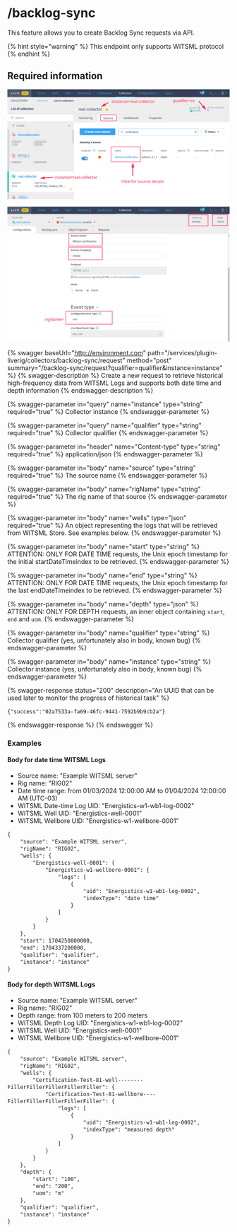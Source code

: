 # /backlog-sync

This feature allows you to create Backlog Sync requests via API.

{% hint style="warning" %}
This endpoint only supports WITSML protocol
{% endhint %}

## Required information

![Identifying the Liverig integration qualifier](../../../.gitbook/assets/collector-source-details/basic-qualifier-and-instance-information.png)

![Identifying the additional collector source details for WITSML protocol](../../../.gitbook/assets/collector-source-details/witsml-source-details.png)

{% swagger baseUrl="http://environment.com" path="/services/plugin-liverig/collectors/backlog-sync/request" method="post" summary="/backlog-sync/request?qualifier=qualifier&instance=instance" %}
{% swagger-description %}
Create a new request to retrieve historical high-frequency data from WITSML Logs and supports both date time and depth information
{% endswagger-description %}

{% swagger-parameter in="query" name="instance" type="string" required="true" %}
Collector instance
{% endswagger-parameter %}

{% swagger-parameter in="query" name="qualifier" type="string" required="true" %}
Collector qualifier
{% endswagger-parameter %}

{% swagger-parameter in="header" name="Content-type" type="string" required="true" %}
application/json
{% endswagger-parameter %}

{% swagger-parameter in="body" name="source" type="string" required="true" %}
The source name
{% endswagger-parameter %}

{% swagger-parameter in="body" name="rigName" type="string" required="true" %}
The rig name of that source
{% endswagger-parameter %}

{% swagger-parameter in="body" name="wells" type="json" required="true" %}
An object representing the logs that will be retrieved from WITSML Store. See examples below.
{% endswagger-parameter %}

{% swagger-parameter in="body" name="start" type="string" %}
ATTENTION: ONLY FOR DATE TIME requests, the Unix epoch timestamp for the initial startDateTimeindex to be retrieved. 
{% endswagger-parameter %}

{% swagger-parameter in="body" name="end" type="string" %}
ATTENTION: ONLY FOR DATE TIME requests, the Unix epoch timestamp for the last endDateTimeindex to be retrieved. 
{% endswagger-parameter %}

{% swagger-parameter in="body" name="depth" type="json" %}
ATTENTION: ONLY FOR DEPTH requests, an inner object containing `start`, `end` and `uom`. 
{% endswagger-parameter %}

{% swagger-parameter in="body" name="qualifier" type="string" %}
Collector qualifier (yes, unfortunately also in body, known bug)
{% endswagger-parameter %}

{% swagger-parameter in="body" name="instance" type="string" %}
Collector instance (yes, unfortunately also in body, known bug)
{% endswagger-parameter %}

{% swagger-response status="200" description="An UUID that can be used later to monitor the progress of historical task" %}
```
{"success":"02a7533a-fa69-46fc-9441-7592b9b9cb2a"}
```
{% endswagger-response %}
{% endswagger %}

### Examples


#### Body for date time WITSML Logs

- Source name: "Example WITSML server"
- Rig name: "RIG02"
- Date time range: from 01/03/2024 12:00:00 AM to 01/04/2024 12:00:00 AM (UTC-03)
- WITSML Date-time Log UID: "Energistics-w1-wb1-log-0002"
- WITSML Well UID: "Energistics-well-0001"
- WITSML Wellbore UID: "Energistics-w1-wellbore-0001"


```
{
    "source": "Example WITSML server",
    "rigName": "RIG02",
    "wells": {
        "Energistics-well-0001": {
            "Energistics-w1-wellbore-0001": {
                "logs": [
                    {
                        "uid": "Energistics-w1-wb1-log-0002",
                        "indexType": "date time"
                    }
                ]
            }
        }
    },
    "start": 1704250800000,
    "end": 1704337200000,
    "qualifier": "qualifier",
    "instance": "instance"
}
```

#### Body for depth WITSML Logs

- Source name: "Example WITSML server"
- Rig name: "RIG02"
- Depth range: from 100 meters to 200 meters
- WITSML Depth Log UID: "Energistics-w1-wb1-log-0002"
- WITSML Well UID: "Energistics-well-0001"
- WITSML Wellbore UID: "Energistics-w1-wellbore-0001"

```
{
    "source": "Example WITSML server",
    "rigName": "RIG02",
    "wells": {
        "Certification-Test-81-well--------FillerFillerFillerFillerFiller": {
            "Certification-Test-81-wellbore----FillerFillerFillerFillerFiller": {
                "logs": [
                    {
                        "uid": "Energistics-w1-wb1-log-0002",
                        "indexType": "measured depth"
                    }
                ]
            }
        }
    },
    "depth": {
        "start": "100",
        "end": "200",
        "uom": "m"
    },
    "qualifier": "qualifier",
    "instance": "instance"
}
```
